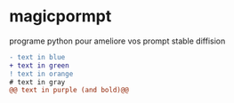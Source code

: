 # magicpormpt
programe python pour ameliore vos prompt stable diffision

```diff
- text in blue
+ text in green
! text in orange
# text in gray
@@ text in purple (and bold)@@
```
